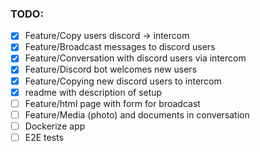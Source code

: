### TODO:

- [x] Feature/Copy users discord -> intercom
- [x] Feature/Broadcast messages to discord users
- [x] Feature/Conversation with discord users via intercom
- [x] Feature/Discord bot welcomes new users
- [x] Feature/Copying new discord users to intercom
- [x] readme with description of setup
- [ ] Feature/html page with form for broadcast
- [ ] Feature/Media (photo) and documents in conversation
- [ ] Dockerize app
- [ ] E2E tests
